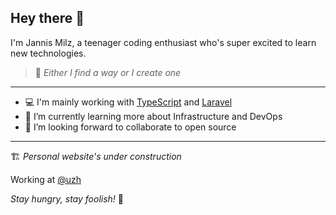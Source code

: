 ## Hey there 👋

I'm Jannis Milz, a teenager coding enthusiast who's super excited to learn new technologies.

> 💪 *Either I find a way or I create one*

---

- 💻 I'm mainly working with [TypeScript](https://typescriptlang.org) and [Laravel](https://laravel.com)
- 🌱 I’m currently learning more about Infrastructure and DevOps
- 👯 I’m looking forward to collaborate to open source

---

🏗 *Personal website's under construction*

Working at [@uzh](https://github.com/uzh)

*Stay hungry, stay foolish!* 📖
